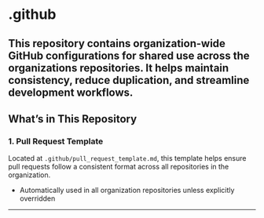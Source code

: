 # .github

## This repository contains organization-wide GitHub configurations for shared use across the organizations repositories. It helps maintain consistency, reduce duplication, and streamline development workflows.

## What’s in This Repository

### 1. Pull Request Template

Located at `.github/pull_request_template.md`, this template helps ensure pull requests follow a consistent format across all repositories in the organization.

- Automatically used in all organization repositories unless explicitly overridden

---
